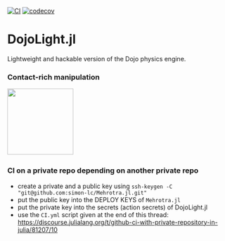 [![CI](https://github.com/simon-lc/DojoLight.jl/actions/workflows/CI.yml/badge.svg)](https://github.com/simon-lc/DojoLight.jl/actions/workflows/CI.yml)
[![codecov](https://codecov.io/gh/simon-lc/DojoLight.jl/branch/main/graph/badge.svg?token=VMLS7NNFAI)](https://codecov.io/gh/simon-lc/DojoLight.jl)

# DojoLight.jl
Lightweight and hackable version of the Dojo physics engine.


### Contact-rich manipulation
<img src="examples/deps/banner.gif" height="150"/>
<img url="https://github.com/simon-lc/DojoLight.jl/blob/main/examples/deps/banner.gif">

### CI on a private repo depending on another private repo
- create a private and a public key using 
`ssh-keygen -C "git@github.com:simon-lc/Mehrotra.jl.git"`
- put the public key into the DEPLOY KEYS of `Mehrotra.jl`
- put the private key into the secrets (action secrets) of DojoLight.jl
- use the `CI.yml` script given at the end of this thread:
https://discourse.julialang.org/t/github-ci-with-private-repository-in-julia/81207/10
